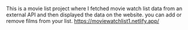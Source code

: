  This is a movie list project where I fetched movie watch list data from an external API and then displayed the data on the website. you can add or remove films from your list.  https://moviewatchlist1.netlify.app/     
 
